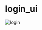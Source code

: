 # login_ui
![login](https://github.com/ochiengwilliam/login_ui/assets/88856939/01c0be72-9bb4-4fc1-93cb-dbe2bee921c7)
